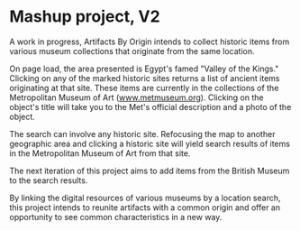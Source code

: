 # Mashup project, V2

A work in progress, Artifacts By Origin intends to collect historic items from various museum collections that originate from the same location.

On page load, the area presented is Egypt's famed "Valley of the Kings." Clicking on any of the marked historic sites returns a list of ancient items originating at that site. These items are currently in the collections of the Metropolitan Museum of Art (www.metmuseum.org). Clicking on the object's title will take you to the Met's official description and a photo of the object.

The search can involve any historic site. Refocusing the map to another geographic area and clicking a historic site will yield search results of items in the Metropolitan Museum of Art from that site.

The next iteration of this project aims to add items from the British Museum to the search results.

By linking the digital resources of various museums by a location search, this project intends to reunite artifacts with a common origin and offer an opportunity to see common characteristics in a new way.